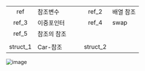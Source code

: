 ||||||
|:---:|:---|---|:---:|:---|
|ref|참조변수|　|ref_2|배열 참조|
|ref_3|이중포인터||ref_4|swap|
|ref_5|참조의 참조||||
||||||
|struct_1|Car-참조||struct_2|  |





![image](https://user-images.githubusercontent.com/58851945/120572526-11841600-c457-11eb-8cac-1581335f08e5.png)